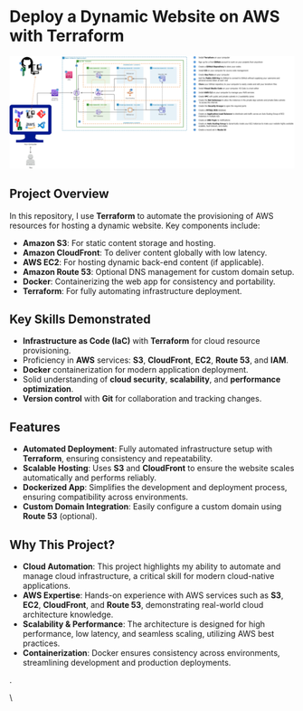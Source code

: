 # Deploy a Dynamic Website on AWS with Terraform

![Alt text describing the image](/architecture.jpg)

## Project Overview

In this repository, I use **Terraform** to automate the provisioning of AWS resources for hosting a dynamic website. Key components include:

- **Amazon S3**: For static content storage and hosting.
- **Amazon CloudFront**: To deliver content globally with low latency.
- **AWS EC2**: For hosting dynamic back-end content (if applicable).
- **Amazon Route 53**: Optional DNS management for custom domain setup.
- **Docker**: Containerizing the web app for consistency and portability.
- **Terraform**: For fully automating infrastructure deployment.

## Key Skills Demonstrated

- **Infrastructure as Code (IaC)** with **Terraform** for cloud resource provisioning.
- Proficiency in **AWS** services: **S3**, **CloudFront**, **EC2**, **Route 53**, and **IAM**.
- **Docker** containerization for modern application deployment.
- Solid understanding of **cloud security**, **scalability**, and **performance optimization**.
- **Version control** with **Git** for collaboration and tracking changes.

## Features

- **Automated Deployment**: Fully automated infrastructure setup with **Terraform**, ensuring consistency and repeatability.
- **Scalable Hosting**: Uses **S3** and **CloudFront** to ensure the website scales automatically and performs reliably.
- **Dockerized App**: Simplifies the development and deployment process, ensuring compatibility across environments.
- **Custom Domain Integration**: Easily configure a custom domain using **Route 53** (optional).

## Why This Project?

- **Cloud Automation**: This project highlights my ability to automate and manage cloud infrastructure, a critical skill for modern cloud-native applications.
- **AWS Expertise**: Hands-on experience with AWS services such as **S3**, **EC2**, **CloudFront**, and **Route 53**, demonstrating real-world cloud architecture knowledge.
- **Scalability & Performance**: The architecture is designed for high performance, low latency, and seamless scaling, utilizing AWS best practices.
- **Containerization**: Docker ensures consistency across environments, streamlining development and production deployments.



.



\
